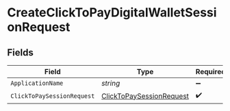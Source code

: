 # CreateClickToPayDigitalWalletSessionRequest


## Fields

| Field                                                                           | Type                                                                            | Required                                                                        | Description                                                                     |
| ------------------------------------------------------------------------------- | ------------------------------------------------------------------------------- | ------------------------------------------------------------------------------- | ------------------------------------------------------------------------------- |
| `ApplicationName`                                                               | *string*                                                                        | :heavy_minus_sign:                                                              | N/A                                                                             |
| `ClickToPaySessionRequest`                                                      | [ClickToPaySessionRequest](../../Models/Components/ClickToPaySessionRequest.md) | :heavy_check_mark:                                                              | N/A                                                                             |